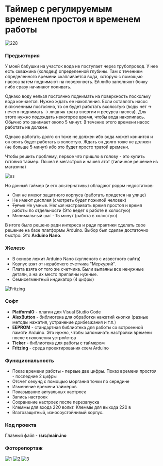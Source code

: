 # Таймер с регулируемым временем простоя и временем работы

![228](https://i.imgur.com/PvdL2hR.jpg)

### Предыстория

У моей бабушки на участок вода не поступает через трубопровод. У нее есть скважина (колодец) определенной глубины. Там с течением определенного времени скапливается вода, которую с помощью насоса затем поднимают на поверхность. Ей либо заполняют бочку либо сразу начинают поливать.

Однако воду нельзя постоянно поднимать на поверхность поскольку вода кончается. Нужно ждать ее накопления. Если оставлять насос включенным постоянно, то он будет работать вхолостую (воды нет -> нечего поднимать -> лишняя трата энергии и ресурса насоса). Для этого нужно подождать некоторое время, чтобы вода накопилась. Обычно это занимает около 5 минут. В течение этого времени насос работать не должен.

Однако работать долго он тоже не должен ибо вода может кончится и он опять будет работать в холостую. Ждать он долго тоже не должен (не больше 5 минут) ибо это будет просто тратой времени.

Чтобы решить проблему, первое что пришло в голову - это купить готовый таймер. Пошел в мегастрой и нашел этот (типичное решение из магазина)

![as](https://avatars.mds.yandex.net/get-mpic/1750349/img_id6228458550028284933.jpeg/orig)

Но данный таймер (и его альтернативы) обладают рядом недостатков:
- Они не имеют защитного корпуса (работать придется на улице)
- Не имеют дисплея (смотреть будет пожилой человек)
- ~~Тупые~~ Не умные. Нельзя настраивать время простоя и время работы по отдельности (Это ведет к работе в холостую)
- Минимальный шаг - 15 минут (работа в холостую)

В итоге было решено ради интереса и ради практики сделать свое решение на базе платформы Arduino. Выбор был сделан достаточно быстро. Это **Arduino Nano**.

### Железо

- В основе лежит Arduino Nano (купленого с известного сайта)
- Корпус взят от нерабочего счетчика "Меркурий".
- Плата взята от того же счетчика. Были выпаяны все ненужные детали, а на их место припаяны нужные.
- Семисегментный индикатор (4 цифры)

![Fritzing](https://i.imgur.com/tlMhouo.png)

### Софт

- **PlatformIO** - плагин для Visual Studio Code
- **AlexButton** - библиотека для обработки нажатий кнопки (разные методы нажатия, устранение дрибезжания и т.п.)
- **EEPROM** - стандартная библиотека для работы со встроенной памяти Arduino. Это нужно, чтобы запоминать настройки времени после отключения устройства
- **Ticker** - библиотека для работы с таймером
- **Fritzing** - среда проектирования схем Arduino

### Функциональность

- Показ времени работы - первые две цифры. Показ времени простоя - последние 2 цифры
- Отсчет секунд с помощью моргания точки по середине
- Изменение времени таймеров
- Показывание актуальных настроек
- Запись настроек
- Сохранение настроек после перезапуска
- Клеммы для входа 220 вольт. Клеммы для выхода 220 в
- Влагозащитный, износоустойчивый корпус.

### Код проекта

Главный файл - **/src/main.ino**

### Фоторепортаж
![1](https://i.imgur.com/44Qf9qH.jpg)
![2](https://i.imgur.com/59j7GTK.jpg)
![3](https://i.imgur.com/UpgnU1Q.jpg?1)

